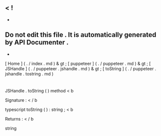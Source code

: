 <
!
-
-
Do
not
edit
this
file
.
It
is
automatically
generated
by
API
Documenter
.
-
-
>
[
Home
]
(
.
/
index
.
md
)
&
gt
;
[
puppeteer
]
(
.
/
puppeteer
.
md
)
&
gt
;
[
JSHandle
]
(
.
/
puppeteer
.
jshandle
.
md
)
&
gt
;
[
toString
]
(
.
/
puppeteer
.
jshandle
.
tostring
.
md
)
#
#
JSHandle
.
toString
(
)
method
<
b
>
Signature
:
<
/
b
>
typescript
toString
(
)
:
string
;
<
b
>
Returns
:
<
/
b
>
string
